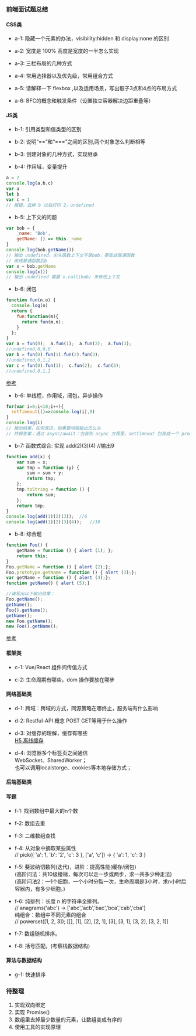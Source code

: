 ### 前端面试题总结
#### CSS类
- a-1: 隐藏一个元素的办法，visibility:hidden 和 display:none 的区别

- a-2: 宽度是 100% 高度是宽度的一半怎么实现

- a-3: 三栏布局的几种方式

- a-4: 常用选择器以及优先级，常用组合方式

- a-5: 请解释一下 flexbox ,以及适用场景，写出骰子3点和4点的布局方式

- a-6: BFC的概念和触发条件（设置独立容器解决边距重叠等）

#### JS类
- b-1: 引用类型和值类型的区别

- b-2: 说明“==”和“===”之间的区别,两个对象怎么判断相等

- b-3: 创建对象的几种方式，实现继承

- b-4: 作用域，变量提升
```js
a = 2
console.log(a,b,c)
var a
let b
var c = 1
// 报错，去掉 b 以后打印 2，undefined  
```

- b-5: 上下文的问题  
```js
var bob = {
    _name: 'Bob',
    getName: () => this._name
}
console.log(bob.getName()) 
// 输出 undefined，尖头函数上下文不是bob，要改成普通函数
// 改成普通函数后b
var x = bob.getName
console.log(x())
// 输出 undefined 需要 x.call(bob) 来修改上下文
```

- b-6: 闭包
```js
function fun(n,o) {
  console.log(o)
  return {
    fun:function(m){
      return fun(m,n);
    }
  };
}
var a = fun(0);  a.fun(1);  a.fun(2);  a.fun(3);
//undefined,0,0,0
var b = fun(0).fun(1).fun(2).fun(3);
//undefined,0,1,2
var c = fun(0).fun(1);  c.fun(2);  c.fun(3);
//undefined,0,1,1
```
[参考](http://www.cnblogs.com/xxcanghai/p/4991870.html)

- b-6: 单线程，作用域，闭包，异步操作
```js
for(var i=0;i<10;i++){
  setTimeout(()=>console.log(i),0)
}
console.log(i)
// 输出结果，如何改进，如果要间隔输出怎么办
// 终极答案：通过 async/await：包装到 async 方程里，setTimeout 包装成一个 promise 对象，并 await，实现间隔时间打印。
```
- b-7: 函数式综合: 实现 add(2)(3)(4) //输出9
```js
function add(x) {
    var sum = x;
    var tmp = function (y) {
        sum = sum + y;
        return tmp;
    };
    tmp.toString = function () {
        return sum;
    };
    return tmp;
}
console.log(add(1)(2)(3));  //6
console.log(add(1)(2)(3)(4));   //10
```
- b-8: 综合题
```js
function Foo() {
    getName = function () { alert (1); };
    return this;
}
Foo.getName = function () { alert (2);};
Foo.prototype.getName = function () { alert (3);};
var getName = function () { alert (4);};
function getName() { alert (5);}

//请写出以下输出结果：
Foo.getName();
getName();
Foo().getName();
getName();
new Foo.getName();
new Foo().getName();
```
[参考](https://www.cnblogs.com/xxcanghai/p/5189353.html)
#### 框架类
- c-1: Vue/React 组件间传值方式

- c-2: 生命周期有哪些，dom 操作要放在哪步

#### 网络基础类
- d-1: 跨域：跨域的方式，同源策略在哪终止，服务端有什么影响

- d-2: Restful-API 概念 POST GET等用于什么操作

- d-3: 对缓存的理解，缓存有哪些  
[H5 离线缓存](http://www.w3school.com.cn/html5/html_5_app_cache.asp)  
- d-4: 浏览器多个标签页之间通信  
WebSocket、SharedWorker；  
也可以调用localstorge、cookies等本地存储方式；  


#### 后端基础类

#### 写题
- f-1: 找到数组中最大的n个数

- f-2: 数组去重

- f-3: 二维数组查找

- f-4: 从对象中摘取某些属性  
// pick({ 'a': 1, 'b': '2', 'c': 3 }, ['a', 'c']) -> { 'a': 1, 'c': 3 }  

- f-5: 斐波纳切数列(迭代)，进阶：提高性能(缓存/闭包)   
(高阶问法：共10级楼梯，每次可以走一步或两步，求一共多少种走法)  
(高阶问法2：—1个细胞，一个小时分裂一次，生命周期是3小时，求n小时后容器内，有多少细胞。)

- f-6: 纯排列：长度 n 的字符串全排列。  
// anagrams('abc') -> ['abc','acb','bac','bca','cab','cba']  
纯组合：数组中不同元素的组合  
// powerset([1, 2, 3]);  [[], [1], [2], [2, 1], [3], [3, 1], [3, 2], [3, 2, 1]]  

- f-7: 数组随机排序。

- f-8: 括号匹配。(考察栈数据结构)

#### 算法与数据结构
- g-1: 快速排序



### 待整理
1. 实现双向绑定
2. 实现 Promise()
3. 数组里去掉最少数量的元素，让数组变成有序的
4. 使用工具的实现原理
